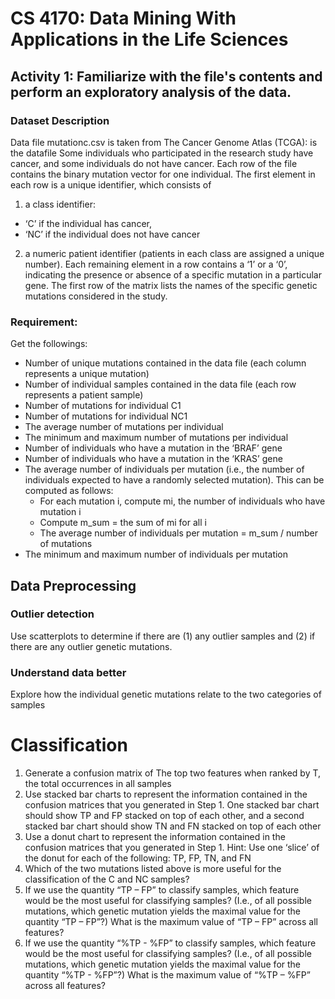 # CS 4170: Data Mining With Applications in the Life Sciences
## Activity 1: Familiarize with the file's contents and perform an exploratory analysis of the data.

### Dataset Description
Data file mutationc.csv is taken from The Cancer Genome Atlas (TCGA): is the datafile
Some individuals who participated in the research study have cancer, and some individuals do not have cancer. Each row of the file contains the binary mutation vector for one individual. The first element in each row is a unique identifier, which consists of 
1.	a class identifier: 
- ‘C’ if the individual has cancer, 
- ‘NC’ if the individual does not have cancer 
2.	a numeric patient identifier (patients in each class are assigned a unique number).
Each remaining element in a row contains a ‘1’ or a ‘0’, indicating the presence or absence of a specific mutation in a particular gene. 
The first row of the matrix lists the names of the specific genetic mutations considered in the study.

### Requirement:
Get the followings:
- Number of unique mutations contained in the data file (each column represents a unique mutation)
- Number of individual samples contained in the data file (each row represents a patient sample)
- Number of mutations for individual C1
- Number of mutations for individual NC1
- The average number of mutations per individual
- The minimum and maximum number of mutations per individual
- Number of individuals who have a mutation in the ‘BRAF’ gene
- Number of individuals who have a mutation in the ‘KRAS’ gene
- The average number of individuals per mutation (i.e., the number of individuals expected to have a randomly selected mutation). This can be computed as follows:
    - For each mutation i, compute mi, the number of individuals who have mutation i
    - Compute m_sum = the sum of mi for all i
    - The average number of individuals per mutation = m_sum / number of mutations
- The minimum and maximum number of individuals per mutation

## Data Preprocessing
### Outlier detection
Use scatterplots to determine if there are (1) any outlier samples and (2) if there are any outlier genetic mutations.
### Understand data better
Explore how the individual genetic mutations relate to the two categories of samples

# Classification
1. Generate a confusion matrix of The top two features when ranked by T, the total occurrences in all samples
2. Use stacked bar charts to represent the information contained in the confusion matrices that you generated in Step 1. One stacked bar chart should show TP and FP stacked on top of each other, and a second stacked bar chart should show TN and FN stacked on top of each other
3. Use a donut chart to represent the information contained in the confusion matrices that you generated in Step 1. Hint: Use one ‘slice’ of the donut for each of the following: TP, FP, TN, and FN
4. Which of the two mutations listed above is more useful for the classification of the C and NC samples?
5. If we use the quantity “TP – FP” to classify samples, which feature would be the most useful for classifying samples? (I.e., of all possible mutations, which genetic mutation yields the maximal value for the quantity “TP – FP”?) What is the maximum value of “TP – FP” across all features?
6. If we use the quantity “%TP - %FP” to classify samples, which feature would be the most useful for classifying samples? (I.e., of all possible mutations, which genetic mutation yields the maximal value for the quantity “%TP - %FP”?) What is the maximum value of “%TP – %FP” across all features?
